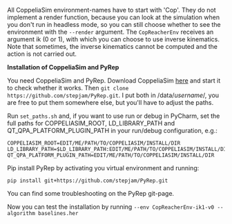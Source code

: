 All CoppeliaSim environment-names have to start with 'Cop'. 
They do not implement a render function, because you can look at the simulation when you don't run in headless mode,
so you can still choose whether to see the environment with the `--render` argument.
The `CopReacherEnv` receives an argument ik (0 or 1), with which you can choose to use inverse
kinematics. Note that sometimes, the inverse kinematics cannot be computed and the action is
not carried out.

**Installation of CoppeliaSim and PyRep**

You need CoppeliaSim and PyRep. 
Download CoppeliaSim [here](https://www.coppeliarobotics.com/ubuntuVersions) and start it to check whether it works.
Then `git clone https://github.com/stepjam/PyRep.git`. I put both in /data/*username*/, you are free to put them
somewhere else, but you'll have to adjust the paths. 

Run `set_paths.sh` and, if you want to use run or debug in PyCharm, set the full paths for 
COPPELIASIM_ROOT, LD_LIBRARY_PATH and QT_QPA_PLATFORM_PLUGIN_PATH
in your run/debug configuration, e.g.:
```
COPPELIASIM_ROOT=EDIT/ME/PATH/TO/COPPELIASIM/INSTALL/DIR
LD_LIBRARY_PATH=$LD_LIBRARY_PATH:EDIT/ME/PATH/TO/COPPELIASIM/INSTALL/DIR
QT_QPA_PLATFORM_PLUGIN_PATH=EDIT/ME/PATH/TO/COPPELIASIM/INSTALL/DIR
```

Pip install PyRep by activating you virtual environment and running: 

`pip install git+https://github.com/stepjam/PyRep.git`

You can find some troubleshooting on the PyRep git-page.

Now you can test the installation by running
`--env CopReacherEnv-ik1-v0 --algorithm baselines.her`